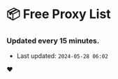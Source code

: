 # :package: Free Proxy List
### Updated every 15 minutes.

- Last updated: `2024-05-28 06:02`

:heart:
